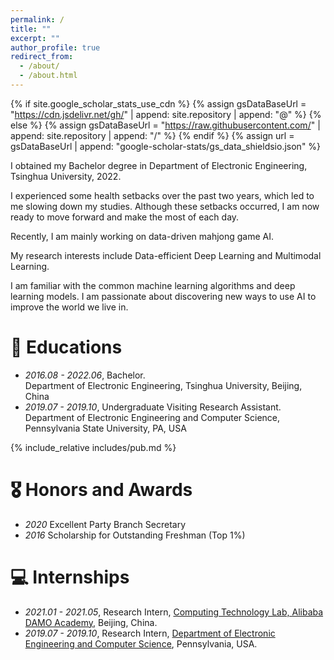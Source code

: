 ```yaml
---
permalink: /
title: ""
excerpt: ""
author_profile: true
redirect_from: 
  - /about/
  - /about.html
---
```


{% if site.google_scholar_stats_use_cdn %}
{% assign gsDataBaseUrl = "https://cdn.jsdelivr.net/gh/" | append: site.repository | append: "@" %}
{% else %}
{% assign gsDataBaseUrl = "https://raw.githubusercontent.com/" | append: site.repository | append: "/" %}
{% endif %}
{% assign url = gsDataBaseUrl | append: "google-scholar-stats/gs_data_shieldsio.json" %}

<span class='anchor' id='about-me'></span>

I obtained my Bachelor degree in Department of Electronic Engineering, Tsinghua University, 2022.

I experienced some health setbacks over the past two years, which led to me slowing down my studies. Although these setbacks occurred, I am now ready to move forward and make the most of each day.

Recently, I am mainly working on data-driven mahjong game AI.

My research interests include Data-efficient Deep Learning and Multimodal Learning. 

I am familiar with the common machine learning algorithms and deep learning models. I am passionate about discovering new ways to use AI to improve the world we live in.


# 📖 Educations
- *2016.08 - 2022.06*, Bachelor.<br>
   Department of Electronic Engineering, Tsinghua University, Beijing, China
- *2019.07 - 2019.10*, Undergraduate Visiting Research Assistant.<br>
   Department of Electronic Engineering and Computer Science, Pennsylvania State University, PA, USA


{% include_relative includes/pub.md %}


# 🎖 Honors and Awards
- *2020* Excellent Party Branch Secretary
- *2016* Scholarship for Outstanding Freshman (Top 1%)


# 💻 Internships
- *2021.01 - 2021.05*, Research Intern, [Computing Technology Lab, Alibaba DAMO Academy][I1], Beijing, China.
- *2019.07 - 2019.10*, Research Intern, [Department of Electronic Engineering and Computer Science][I2], Pennsylvania, USA.
  
[I1]: https://damo.alibaba.com/labs/computing-technology
[I2]: https://www.eecs.psu.edu/
